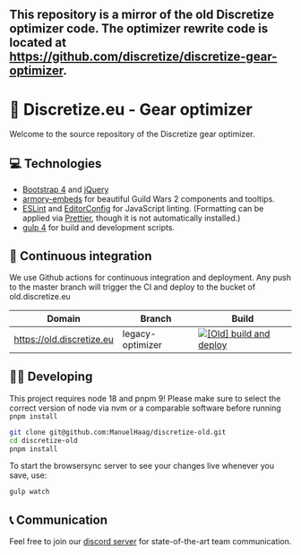 ## This repository is a mirror of the old Discretize optimizer code. The optimizer rewrite code is located at https://github.com/discretize/discretize-gear-optimizer.

# 🌌 Discretize.eu - Gear optimizer

Welcome to the source repository of the Discretize gear optimizer.

## 💻 Technologies

- [Bootstrap 4](https://getbootstrap.com/docs/4.6/getting-started/introduction/) and [jQuery](https://jquery.com/)
- [armory-embeds](https://github.com/madou/armory-embeds) for beautiful Guild Wars 2 components and tooltips.
- [ESLint](https://github.com/eslint/eslint) and [EditorConfig](https://editorconfig.org/) for JavaScript linting. (Formatting can be applied via [Prettier](https://github.com/prettier/prettier), though it is not automatically installed.)
- [gulp 4](https://github.com/gulpjs/gulp) for build and development scripts.

## 🔄 Continuous integration

We use Github actions for continuous integration and deployment. Any push to the master branch will trigger the CI and deploy to the bucket of old.discretize.eu

| Domain                    | Branch           | Build                                                                                                                                                                                                                                       |
| ------------------------- | ---------------- | ------------------------------------------------------------------------------------------------------------------------------------------------------------------------------------------------------------------------------------------- |
| https://old.discretize.eu | legacy-optimizer | [![[Old] build and deploy](https://github.com/discretize/discretize-gear-optimizer/actions/workflows/legacy-build-deploy.yml/badge.svg)](https://github.com/discretize/discretize-gear-optimizer/actions/workflows/legacy-build-deploy.yml) |

## 👨‍💻 Developing

This project requires node 18 and pnpm 9! Please make sure to select the correct version of node via nvm or a comparable software before running `pnpm install`

```sh
git clone git@github.com:ManuelHaag/discretize-old.git
cd discretize-old
pnpm install
```

To start the browsersync server to see your changes live whenever you save, use:

```sh
gulp watch
```

## 📞 Communication

Feel free to join our [discord server](https://discord.gg/UDT2W6an2R) for state-of-the-art team communication.
